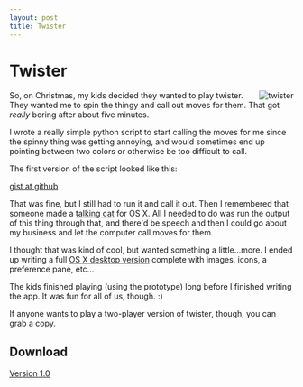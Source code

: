 ```yaml
---
layout: post
title: Twister
---
```


# Twister

<div>
	<img alt="twister" style="float: right; margin-left: 10px"
		src="http://upload.wikimedia.org/wikipedia/en/thumb/0/09/1966_Twister_Cover.jpg/275px-1966_Twister_Cover.jpg"/>
</div>

So, on Christmas, my kids decided they wanted to play twister.  They wanted me
to spin the thingy and call out moves for them.  That got *really* boring after
about five minutes.

I wrote a really simple python script to start calling the moves for me since
the spinny thing was getting annoying, and would sometimes end up pointing
between two colors or otherwise be too difficult to call.

The first version of the script looked like this:

<script type="text/javascript" src="http://gist.github.com/40015.js">
// Stupid HTML doesn't allow self-closed script tags, but markdown wants to
// make them.
</script>
<noscript>
	<div>
		<a href="http://gist.github.com/40015">gist at github</a>
	</div>
</noscript>

That was fine, but I still had to run it and call it out.  Then I remembered
that someone made a [talking cat](http://www.gnufoo.org/macosx/) for OS X.  All
I needed to do was run the output of this thing through that, and there'd be
speech and then I could go about my business and let the computer call moves
for them.

I thought that was kind of cool, but wanted something a little...more.  I ended
up writing a full [OS X desktop version](http://github.com/dustin/twister)
complete with images, icons, a preference pane, etc...

The kids finished playing (using the prototype) long before I finished writing
the app.  It was fun for all of us, though.  :)

If anyone wants to play a two-player version of twister, though, you can grab
a copy.

## Download

[Version 1.0](http://public.west.spy.net/app/Twister_1.0.zip)
